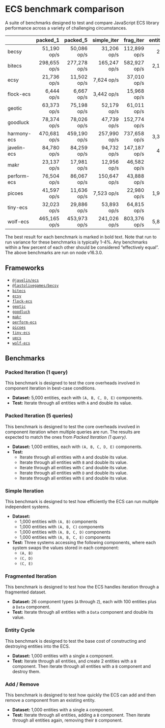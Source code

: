 # ECS benchmark comparison

A suite of benchmarks designed to test and compare JavaScript ECS library performance across a variety of challenging circumstances.

|             |     packed_1 |     packed_5 |  simple_iter |    frag_iter | entity_cycle |   add_remove |
| ----------- | -----------: | -----------: | -----------: | -----------: | -----------: | -----------: |
| becsy       |  51,190 op/s |  50,086 op/s |  31,206 op/s | 112,899 op/s |     265 op/s |  15,600 op/s |
| bitecs      | 298,655 op/s | 277,278 op/s | 165,247 op/s | 582,927 op/s |   2,175 op/s |   6,287 op/s |
| ecsy        |  21,736 op/s |  11,502 op/s |   7,624 op/s |  37,010 op/s |      51 op/s |   1,135 op/s |
| flock-ecs   |   6,444 op/s |   6,667 op/s |   3,442 op/s |  15,968 op/s |      82 op/s |  34,906 op/s |
| geotic      |  63,373 op/s |  75,198 op/s |  52,179 op/s |  61,011 op/s |      45 op/s |   1,366 op/s |
| goodluck    |  78,374 op/s |  78,026 op/s |  47,739 op/s | 152,774 op/s |  23,435 op/s | 156,170 op/s |
| harmony-ecs | 470,681 op/s | 459,190 op/s | 257,990 op/s | 737,658 op/s |   3,338 op/s |  19,106 op/s |
| javelin-ecs |  84,780 op/s |  84,259 op/s |  94,732 op/s | 147,187 op/s |     471 op/s |   4,619 op/s |
| makr        |  23,137 op/s |  17,981 op/s |  12,956 op/s |  46,582 op/s |  17,151 op/s |  42,759 op/s |
| perform-ecs |  76,504 op/s |  86,067 op/s | 150,647 op/s |  43,888 op/s |      68 op/s |     619 op/s |
| picoes      |  41,597 op/s |  11,636 op/s |   7,523 op/s |  22,980 op/s |   1,951 op/s |   6,609 op/s |
| tiny-ecs    |  32,023 op/s |  29,886 op/s |  53,893 op/s |  64,815 op/s |      74 op/s |   1,308 op/s |
| wolf-ecs    | 465,165 op/s | 453,973 op/s | 241,026 op/s | 803,376 op/s |   5,830 op/s |  20,498 op/s |

The best result for each benchmark is marked in bold text. Note that run to run variance for these benchmarks is typically 1-4%. Any benchmarks within a few percent of each other should be considered “effectively equal”. The above benchmarks are run on node v16.3.0.

## Frameworks

- [`@javelin/ecs`](https://github.com/3mcd/javelin)
- [`@lastolivegames/becsy`](https://github.com/lastolivegames/becsy)
- [`bitecs`](https://github.com/NateTheGreatt/bitecs)
- [`ecsy`](https://github.com/ecsyjs/ecsy)
- [`flock-ecs`](https://github.com/dannyfritz/flock-ecs)
- [`geotic`](https://github.com/ddmills/geotic)
- [`goodluck`](https://github.com/piesku/goodluck)
- [`makr`](https://github.com/makrjs/makr)
- [`perform-ecs`](https://github.com/fireveined/perform-ecs)
- [`picoes`](https://github.com/ayebear/picoes)
- [`tiny-ecs`](https://github.com/bvalosek/tiny-ecs)
- [`uecs`](https://github.com/jprochazk/uecs)
- [`wolf-ecs`](https://github.com/EnderShadow8/wolf-ecs)

## Benchmarks

### Packed Iteration (1 query)

This benchmark is designed to test the core overheads involved in component iteration in best-case conditions.

- **Dataset:** 5,000 entities, each with `(A, B, C, D, E)` components.
- **Test:** Iterate through all entities with `A` and double its value.

### Packed Iteration (5 queries)

This benchmark is designed to test the core overheads involved in component iteration when multiple queries are run. The results are expected to match the ones from _Packed Iteration (1 query)_.

- **Dataset:** 1,000 entities, each with `(A, B, C, D, E)` components.
- **Test:**
  - Iterate through all entities with `A` and double its value.
  - Iterate through all entities with `B` and double its value.
  - Iterate through all entities with `C` and double its value.
  - Iterate through all entities with `D` and double its value.
  - Iterate through all entities with `E` and double its value.

### Simple Iteration

This benchmark is designed to test how efficiently the ECS can run multiple independent systems.

- **Dataset:**
  - 1,000 entities with `(A, B)` components
  - 1,000 entities with `(A, B, C)` components
  - 1,000 entities with `(A, B, C, D)` components
  - 1,000 entities with `(A, B, C, E)` components
- **Test:** Three systems accessing the following components, where each system swaps the values stored in each component:
  - `(A, B)`
  - `(C, D)`
  - `(C, E)`

### Fragmented Iteration

This benchmark is designed to test how the ECS handles iteration through a fragmented dataset.

- **Dataset:** 26 component types (`A` through `Z`), each with 100 entities plus a `Data` component.
- **Test:** Iterate through all entities with a `Data` component and double its value.

### Entity Cycle

This benchmark is designed to test the base cost of constructing and destroying entities into the ECS.

- **Dataset:** 1,000 entities with a single `A` component.
- **Test:** Iterate through all entities, and create 2 entities with a `B` component. Then iterate through all entities with a `B` component and destroy them.

### Add / Remove

This benchmark is designed to test how quickly the ECS can add and then remove a component from an existing entity.

- **Dataset:** 1,000 entities with a single `A` component.
- **Test:** Iterate through all entities, adding a `B` component. Then iterate through all entities again, removing their `B` component.
